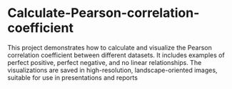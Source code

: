 # Calculate-Pearson-correlation-coefficient
This project demonstrates how to calculate and visualize the Pearson correlation coefficient between different datasets. It includes examples of perfect positive, perfect negative, and no linear relationships. The visualizations are saved in high-resolution, landscape-oriented images, suitable for use in presentations and reports

